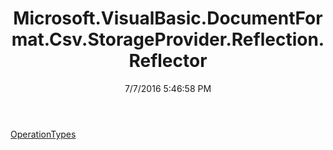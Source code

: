 ﻿---
title: Microsoft.VisualBasic.DocumentFormat.Csv.StorageProvider.Reflection.Reflector
date: 7/7/2016 5:46:58 PM
---

[OperationTypes](T-Microsoft.VisualBasic.DocumentFormat.Csv.StorageProvider.Reflection.Reflector.OperationTypes.html)
